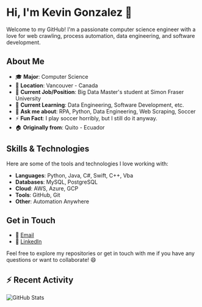 # Hi, I'm Kevin Gonzalez 👋

Welcome to my GitHub! I'm a passionate computer science engineer with a love for web crawling, process automation, data engineering, and software development.

## About Me

- 🎓 **Major**: Computer Science  
- 📍 **Location**: Vancouver - Canada
- 💼 **Current Job/Position**: Big Data Master's student at Simon Fraser University
- 🌱 **Current Learning**: Data Engineering, Software Development, etc.  
- 💬 **Ask me about**: RPA, Python, Data Engineering, Web Scraping, Soccer  
- ⚡ **Fun Fact**: I play soccer horribly, but I still do it anyway.
- 🏠 **Originally from**: Quito - Ecuador  

## Skills & Technologies

Here are some of the tools and technologies I love working with:

- **Languages**: Python, Java, C#, Swift, C++, Vba
- **Databases**: MySQL, PostgreSQL
- **Cloud**: AWS, Azure, GCP
- **Tools**: GitHub, Git
- **Other**: Automation Anywhere

[//]: # (## Projects)

[//]: # ()
[//]: # (Here are some of my favorite repositories and projects:)

[//]: # ()
[//]: # (- [Project 1]&#40;https://github.com/yourusername/project1&#41; - Brief description of your project.)


## Get in Touch

- 📧 [Email](mailto:kgonzalezc@yahoo.com)
- 💼 [LinkedIn](https://www.linkedin.com/in/kevingonzalezcastro/)

[//]: # (- 🌐 **Website/Portfolio**: [Your Personal Website or Portfolio URL])

Feel free to explore my repositories or get in touch with me if you have any questions or want to collaborate! 😄

## :zap: Recent Activity


![GitHub Stats](https://github-readme-stats.vercel.app/api/top-langs/?username=KevinAlexandro&hide_border=true&layout=compact)
